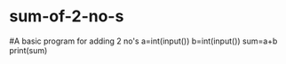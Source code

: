 # sum-of-2-no-s 
#A basic program for adding 2 no's
a=int(input()) 
b=int(input())
sum=a+b
print(sum)
 
